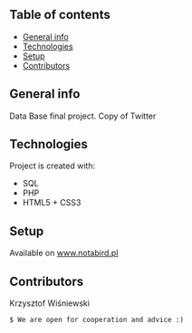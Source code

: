 ## Table of contents
* [General info](#general-info)
* [Technologies](#technologies)
* [Setup](#setup)
* [Contributors](#contributors)

## General info
Data Base final project. Copy of Twitter
	
## Technologies
Project is created with:
* SQL
* PHP
* HTML5 + CSS3
	
## Setup
Available on www.notabird.pl

## Contributors
Krzysztof Wiśniewski

```
$ We are open for cooperation and advice :)
```
